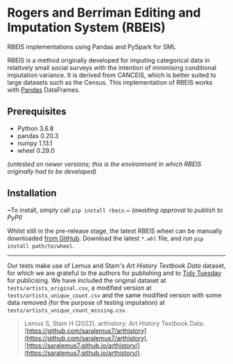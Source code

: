 # Rogers and Berriman Editing and Imputation System (RBEIS)

RBEIS implementations using Pandas and PySpark for SML

RBEIS is a method originally developed for imputing categorical data in relatively small social surveys with the intention of minimising conditional imputation variance. It is derived from CANCEIS, which is better suited to large datasets such as the Census.  This implementation of RBEIS works with [Pandas](https://pandas.pydata.org) DataFrames.

## Prerequisites

- Python 3.6.8
- pandas 0.20.3
- numpy 1.13.1
- wheel 0.29.0

_(untested on newer versions; this is the environment in which RBEIS originally had to be developed)_

## Installation

~To install, simply call ``pip install rbeis``.~ _(awaiting approval to publish to PyPI)_

Whilst still in the pre-release stage, the latest RBEIS wheel can be manually downloaded [from GitHub](https://github.com/y33les/rbeis/releases/latest). Download the latest `*.whl` file, and run `pip install path/to/wheel`.

---

Our tests make use of Lemus and Stam's _Art History Textbook Data_ dataset, for which we are grateful to the authors for publishing and to [Tidy Tuesday](https://github.com/rfordatascience/tidytuesday/tree/master/data/2023/2023-01-17) for publicising.  We have included the original dataset at `tests/artists_original.csv`, a modified version at `tests/artists_unique_count.csv` and the same modified version with some data removed (for the purpose of testing imputation) at `tests/artists_unique_count_missing.csv`.

> Lemus S, Stam H (2022). arthistory: Art History Textbook Data. [https://github.com/saralemus7/arthistory](https://github.com/saralemus7/arthistory), [https://saralemus7.github.io/arthistory/](https://saralemus7.github.io/arthistory/).
